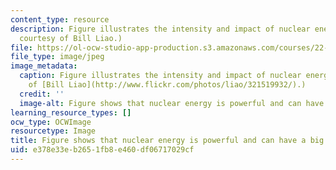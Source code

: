 ```yaml
---
content_type: resource
description: Figure illustrates the intensity and impact of nuclear energy. (Photo
  courtesy of Bill Liao.)
file: https://ol-ocw-studio-app-production.s3.amazonaws.com/courses/22-091-nuclear-reactor-safety-spring-2008/e378e33eb2651fb8e460df06717029cf_22-091s08-th.jpg
file_type: image/jpeg
image_metadata:
  caption: Figure illustrates the intensity and impact of nuclear energy. (Photo courtesy
    of [Bill Liao](http://www.flickr.com/photos/liao/321519932/).)
  credit: ''
  image-alt: Figure shows that nuclear energy is powerful and can have a big impact.
learning_resource_types: []
ocw_type: OCWImage
resourcetype: Image
title: Figure shows that nuclear energy is powerful and can have a big impact
uid: e378e33e-b265-1fb8-e460-df06717029cf
---
```

